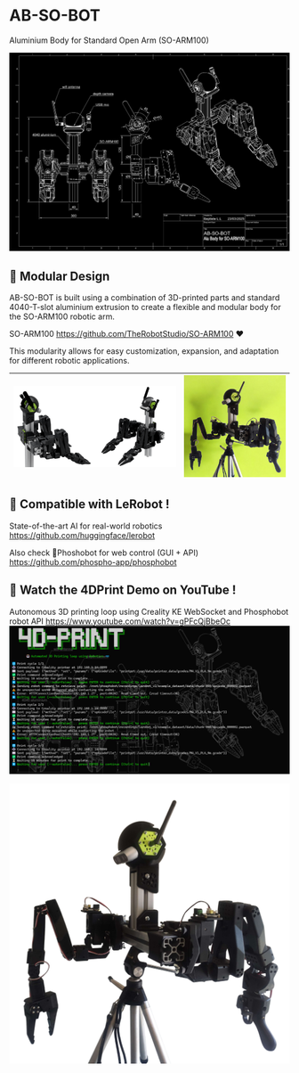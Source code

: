 # AB-SO-BOT

Aluminium Body for Standard Open Arm (SO-ARM100)

![AB-SO-BOT Drawing](images/AB-SO-DARK.png)

## 🔩 Modular Design

AB-SO-BOT is built using a combination of 3D-printed parts and standard 4040-T-slot aluminium extrusion to create a flexible and modular body for the SO-ARM100 robotic arm.

SO-ARM100 
https://github.com/TheRobotStudio/SO-ARM100 ❤️

This modularity allows for easy customization, expansion, and adaptation for different robotic applications.

| ![AB-SO-BOT Banner](images/AB-SO-banner.png) | ![AB-SO-BOT Lime](images/ABSO-TRIPOD-LIME.png) |
|----------------------------------------------|-------------------------------------------|

## 🤗 Compatible with LeRobot !
State-of-the-art AI for real-world robotics
https://github.com/huggingface/lerobot

Also check 🧪Phoshobot for web control (GUI + API)
https://github.com/phospho-app/phosphobot

## 🎥 Watch the 4DPrint Demo on YouTube !
Autonomous 3D printing loop using Creality KE WebSocket and Phosphobot robot API
https://www.youtube.com/watch?v=gPFcQjBbeOc
[![Watch the demo](images/4DPrint.png)](https://www.youtube.com/watch?v=gPFcQjBbeOc)


![ABSO Tripod](images/ABSO-TRIPOD.png)
